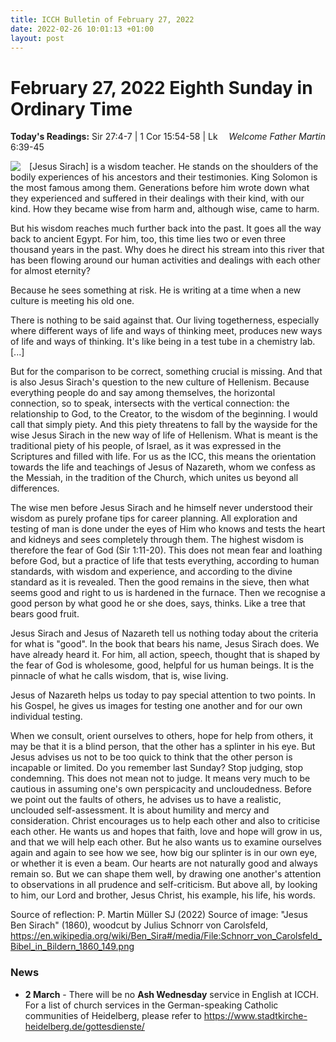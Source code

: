 ```yaml
---
title: ICCH Bulletin of February 27, 2022
date: 2022-02-26 10:01:13 +01:00
layout: post
---
```


# February 27, 2022 Eighth Sunday in Ordinary Time
<span style="float: right"><em>Welcome Father Martin</em></span>
**Today's Readings:** Sir 27:4-7 | 1 Cor 15:54-58 | Lk 6:39-45


<img style="float: left; margin-right: 1em;" src="https://upload.wikimedia.org/wikipedia/commons/thumb/3/3a/Schnorr_von_Carolsfeld_Bibel_in_Bildern_1860_149.png/751px-Schnorr_von_Carolsfeld_Bibel_in_Bildern_1860_149.png?20081213144348">

[Jesus Sirach] is a wisdom teacher. He stands on the shoulders of the bodily experiences of his ancestors and their testimonies. King Solomon is the most famous among them. Generations before him wrote down what they experienced and suffered in their dealings with their kind, with our kind. How they became wise from harm and, although wise, came to harm.

But his wisdom reaches much further back into the past. It goes all the way back to ancient Egypt. For him, too, this time lies two or even three thousand years in the past. Why does he direct his stream into this river that has been flowing around our human activities and dealings with each other for almost eternity?

Because he sees something at risk. He is writing at a time when a new culture is meeting his old one. 

There is nothing to be said against that. Our living togetherness, especially where different ways of life and ways of thinking meet, produces new ways of life and ways of thinking. It's like being in a test tube in a chemistry lab. [...]

But for the comparison to be correct, something crucial is missing. And that is also Jesus Sirach's question to the new culture of Hellenism. Because everything people do and say among themselves, the horizontal connection, so to speak, intersects with the vertical connection: the relationship to God, to the Creator, to the wisdom of the beginning. I would call that simply piety. And this piety threatens to fall by the wayside for the wise Jesus Sirach in the new way of life of Hellenism. What is meant is the traditional piety of his people, of Israel, as it was expressed in the Scriptures and filled with life. For us as the ICC, this means the orientation towards the life and teachings of Jesus of Nazareth, whom we confess as the Messiah, in the tradition of the Church, which unites us beyond all differences.

The wise men before Jesus Sirach and he himself never understood their wisdom as purely profane tips for career planning. All exploration and testing of man is done under the eyes of Him who knows and tests the heart and kidneys and sees completely through them. The highest wisdom is therefore the fear of God (Sir 1:11-20). This does not mean fear and loathing before God, but a practice of life that tests everything, according to human standards, with wisdom and experience, and according to the divine standard as it is revealed. Then the good remains in the sieve, then what seems good and right to us is hardened in the furnace. Then we recognise a good person by what good he or she does, says, thinks. Like a tree that bears good fruit.

Jesus Sirach and Jesus of Nazareth tell us nothing today about the criteria for what is "good". In the book that bears his name, Jesus Sirach does. We have already heard it. For him, all action, speech, thought that is shaped by the fear of God is wholesome, good, helpful for us human beings. It is the pinnacle of what he calls wisdom, that is, wise living.

Jesus of Nazareth helps us today to pay special attention to two points. In his Gospel, he gives us images for testing one another and for our own individual testing.

When we consult, orient ourselves to others, hope for help from others, it may be that it is a blind person, that the other has a splinter in his eye. But Jesus advises us not to be too quick to think that the other person is incapable or limited. Do you remember last Sunday? Stop judging, stop condemning. This does not mean not to judge. It means very much to be cautious in assuming one's own perspicacity and uncloudedness. Before we point out the faults of others, he advises us to have a realistic, unclouded self-assessment. It is about humility and mercy and consideration. Christ encourages us to help each other and also to criticise each other. He wants us and hopes that faith, love and hope will grow in us, and that we will help each other. But he also wants us to examine ourselves again and again to see how we see, how big our splinter is in our own eye, or whether it is even a beam. Our hearts are not naturally good and always remain so. But we can shape them well, by drawing one another's attention to observations in all prudence and self-criticism. But above all, by looking to him, our Lord and brother, Jesus Christ, his example, his life, his words.

Source of reflection: P. Martin Müller SJ (2022)
Source of image: "Jesus Ben Sirach" (1860), woodcut by Julius Schnorr von Carolsfeld, https://en.wikipedia.org/wiki/Ben_Sira#/media/File:Schnorr_von_Carolsfeld_Bibel_in_Bildern_1860_149.png

### News 

* **2 March** - There will be no **Ash Wednesday** service in English at ICCH. For a list of church services in the German-speaking Catholic communities of Heidelberg, please refer to https://www.stadtkirche-heidelberg.de/gottesdienste/
